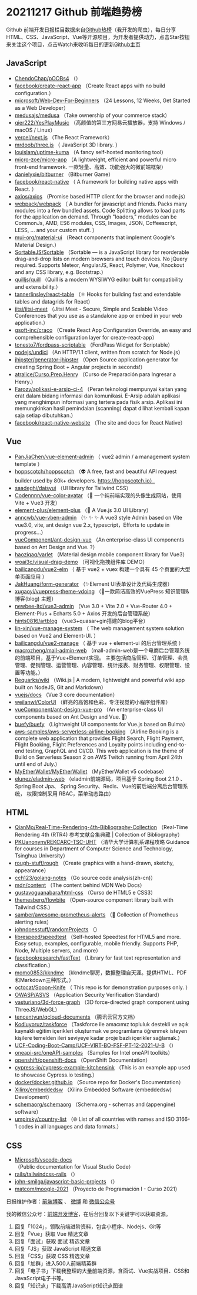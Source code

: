 # 20211217 Github 前端趋势榜

Github 前端开发日报栏目数据来自[Github热榜](http://news.caibaojian.com.cn/)（我开发的爬虫），每日分享HTML、CSS、JavaScript、Vue等开源项目，为开发者提供动力，点击Star按钮来关注这个项目，点击Watch来收听每日的更新[Github主页](https://github.com/kujian/githubTrending)
## JavaScript

* [ChendoChap/pOOBs4](https://github.com/ChendoChap/pOOBs4) （）
* [facebook/create-react-app](https://github.com/facebook/create-react-app) （Create React apps with no build configuration.）
* [microsoft/Web-Dev-For-Beginners](https://github.com/microsoft/Web-Dev-For-Beginners) （24 Lessons, 12 Weeks, Get Started as a Web Developer）
* [medusajs/medusa](https://github.com/medusajs/medusa) （Take ownership of your commerce stack）
* [qier222/YesPlayMusic](https://github.com/qier222/YesPlayMusic) （高颜值的第三方网易云播放器，支持 Windows / macOS / Linux）
* [vercel/next.js](https://github.com/vercel/next.js) （The React Framework）
* [mrdoob/three.js](https://github.com/mrdoob/three.js) （
        JavaScript 3D library.
      ）
* [louislam/uptime-kuma](https://github.com/louislam/uptime-kuma) （A fancy self-hosted monitoring tool）
* [micro-zoe/micro-app](https://github.com/micro-zoe/micro-app) （A lightweight, efficient and powerful micro front-end framework. 一款轻量、高效、功能强大的微前端框架）
* [danielyxie/bitburner](https://github.com/danielyxie/bitburner) （Bitburner Game）
* [facebook/react-native](https://github.com/facebook/react) （
        A framework for building native apps with React.
      ）
* [axios/axios](https://github.com/axios/axios) （Promise based HTTP client for the browser and node.js）
* [webpack/webpack](https://github.com/webpack/webpack) （
        A bundler for javascript and friends. Packs many modules into a few bundled assets. Code Splitting allows to load parts for the application on demand. Through "loaders," modules can be CommonJs, AMD, ES6 modules, CSS, Images, JSON, Coffeescript, LESS, ... and your custom stuff.
      ）
* [mui-org/material-ui](https://github.com/mui-org/material-ui) （React components that implement Google's Material Design.）
* [SortableJS/Sortable](https://github.com/SortableJS/Sortable) （Sortable — is a JavaScript library for reorderable drag-and-drop lists on modern browsers and touch devices. No jQuery required. Supports Meteor, AngularJS, React, Polymer, Vue, Knockout and any CSS library, e.g. Bootstrap.）
* [quilljs/quill](https://github.com/quilljs/quill) （Quill is a modern WYSIWYG editor built for compatibility and extensibility.）
* [tannerlinsley/react-table](https://github.com/tannerlinsley/react-table) （&#x269b;&#xfe0f; Hooks for building fast and extendable tables and datagrids for React）
* [jitsi/jitsi-meet](https://github.com/jitsi/jitsi-meet) （Jitsi Meet - Secure, Simple and Scalable Video Conferences that you use as a standalone app or embed in your web application.）
* [gsoft-inc/craco](https://github.com/gsoft-inc/craco) （Create React App Configuration Override, an easy and comprehensible configuration layer for create-react-app）
* [tonesto7/fordpass-scriptable](https://github.com/tonesto7/fordpass-scriptable) （FordPass Widget for Scriptable）
* [nodejs/undici](https://github.com/nodejs/undici) （An HTTP/1.1 client, written from scratch for Node.js）
* [jhipster/generator-jhipster](https://github.com/jhipster/generator-jhipster) （Open Source application generator for creating Spring Boot + Angular projects in seconds!）
* [atralice/Curso.Prep.Henry](https://github.com/atralice/Curso.Prep.Henry) （Curso de Preparación para Ingresar a Henry.）
* [Farozy/aplikasi-e-arsip-ci-4](https://github.com/Farozy/aplikasi-e-arsip-ci-4) （Peran teknologi mempunyai kaitan yang erat dalam bidang informasi dan komunikasi. E-Arsip adalah aplikasi yang menghimpun informasi yang tertera pada fisik arsip. Aplikasi ini memungkinkan hasil pemindaian (scanning) dapat dilihat kembali kapan saja setiap dibutuhkan.）
* [facebook/react-native-website](https://github.com/facebook/react-native-website) （The site and docs for React Native）

## Vue

* [PanJiaChen/vue-element-admin](https://github.com/PanJiaChen/vue-element-admin) （
        vue2 admin / a management system template
      ）
* [hoppscotch/hoppscotch](https://github.com/hoppscotch/hoppscotch) （&#x1f47d; A free, fast and beautiful API request builder used by 80k+ developers. https://hoppscotch.io）
* [saadeghi/daisyui](https://github.com/saadeghi/daisyui) （UI library for Tailwind CSS）
* [Codennnn/vue-color-avatar](https://github.com/Codennnn/vue-color-avatar) （&#x1f973; 一个纯前端实现的头像生成网站，使用 Vite + Vue3 开发）
* [element-plus/element-plus](https://github.com/element-plus/element-plus) （&#x1f389; A Vue.js 3.0 UI Library）
* [anncwb/vue-vben-admin](https://github.com/anncwb/vue-vben-admin) （&#x2728; &#x2728; &#x2728; A vue3 style Admin based on Vite vue3.0, vite, ant design vue 2.x, typescript，Efforts to update in progress...）
* [vueComponent/ant-design-vue](https://github.com/vueComponent/ant-design-vue) （An enterprise-class UI components based on Ant Design and Vue. ?）
* [haoziqaq/varlet](https://github.com/haoziqaq/varlet) （Material design mobile component library for Vue3）
* [woai3c/visual-drag-demo](https://github.com/woai3c/visual-drag-demo) （可视化拖拽组件库 DEMO）
* [bailicangdu/vue2-elm](https://github.com/bailicangdu/vue2-elm) （
        基于 vue2 + vuex 构建一个具有 45 个页面的大型单页面应用
      ）
* [JakHuang/form-generator](https://github.com/JakHuang/form-generator) （&#x2728;Element UI表单设计及代码生成器）
* [xugaoyi/vuepress-theme-vdoing](https://github.com/xugaoyi/vuepress-theme-vdoing) （&#x1f680;一款简洁高效的VuePress 知识管理&amp;博客(blog) 主题）
* [newbee-ltd/vue3-admin](https://github.com/newbee-ltd/vue3-admin) （Vue 3.0 + Vite 2.0 + Vue-Router 4.0 + Element-Plus + Echarts 5.0 + Axios 开发的后台管理系统）
* [hints0816/artblog](https://github.com/hints0816/artblog) （vue3+quasar+gin搭建的blog平台）
* [lin-xin/vue-manage-system](https://github.com/lin-xin/vue-manage-system) （
        The web management system solution based on Vue2 and Element-UI.
      ）
* [bailicangdu/vue2-manage](https://github.com/bailicangdu/vue2-manage) （
        基于 vue + element-ui 的后台管理系统
      ）
* [macrozheng/mall-admin-web](https://github.com/macrozheng/mall-admin-web) （mall-admin-web是一个电商后台管理系统的前端项目，基于Vue+Element实现。 主要包括商品管理、订单管理、会员管理、促销管理、运营管理、内容管理、统计报表、财务管理、权限管理、设置等功能。）
* [Requarks/wiki](https://github.com/Requarks/wiki) （Wiki.js | A modern, lightweight and powerful wiki app built on NodeJS, Git and Markdown）
* [vuejs/docs](https://github.com/vuejs/docs) （Vue 3 core documentation）
* [weilanwl/ColorUI](https://github.com/weilanwl/ColorUI) （鲜亮的高饱和色彩，专注视觉的小程序组件库）
* [vueComponent/ant-design-vue-pro](https://github.com/vueComponent/ant-design-vue-pro) （An enterprise-class UI components based on Ant Design and Vue. &#x1f41c;）
* [buefy/buefy](https://github.com/buefy/buefy) （Lightweight UI components for Vue.js based on Bulma）
* [aws-samples/aws-serverless-airline-booking](https://github.com/aws-samples/aws-serverless-airline-booking) （Airline Booking is a complete web application that provides Flight Search, Flight Payment, Flight Booking, Flight Preferences and Loyalty points including end-to-end testing, GraphQL and CI/CD. This web application is the theme of Build on Serverless Season 2 on AWS Twitch running from April 24th until end of July.）
* [MyEtherWallet/MyEtherWallet](https://github.com/MyEtherWallet/MyEtherWallet) （MyEtherWallet v5 codebase）
* [elunez/eladmin-web](https://github.com/elunez/eladmin-web) （eladmin前端源码，项目基于 Spring Boot 2.1.0 、 Spring Boot Jpa、 Spring Security、Redis、Vue的前后端分离后台管理系统， 权限控制采用 RBAC，菜单动态路由）

## HTML

* [QianMo/Real-Time-Rendering-4th-Bibliography-Collection](https://github.com/QianMo/Real-Time-Rendering-4th-Bibliography-Collection) （Real-Time Rendering 4th (RTR4) 参考文献合集典藏 | Collection of  Bibliography）
* [PKUanonym/REKCARC-TSC-UHT](https://github.com/PKUanonym/REKCARC-TSC-UHT) （清华大学计算机系课程攻略 Guidance for courses in Department of Computer Science and Technology, Tsinghua University）
* [rough-stuff/rough](https://github.com/rough-stuff/rough) （Create graphics with a hand-drawn, sketchy, appearance）
* [cch123/golang-notes](https://github.com/cch123/golang-notes) （Go source code analysis(zh-cn)）
* [mdn/content](https://github.com/mdn/content) （The content behind MDN Web Docs）
* [gustavoguanabara/html-css](https://github.com/gustavoguanabara/html-css) （Curso de HTML5 e CSS3）
* [themesberg/flowbite](https://github.com/themesberg/flowbite) （Open-source component library built with Tailwind CSS.）
* [samber/awesome-prometheus-alerts](https://github.com/samber/awesome-prometheus-alerts) （&#x1f6a8; Collection of Prometheus alerting rules）
* [johndoesstuff/randomProjects](https://github.com/johndoesstuff/randomProjects) （）
* [librespeed/speedtest](https://github.com/librespeed/speedtest) （Self-hosted Speedtest for HTML5 and more. Easy setup, examples, configurable, mobile friendly. Supports PHP, Node, Multiple servers, and more）
* [facebookresearch/fastText](https://github.com/facebookresearch/fastText) （Library for fast text representation and classification.）
* [momo0853/kkndme](https://github.com/momo0853/kkndme) （kkndme聊房，数据整理自天涯。提供HTML、PDF和Markdown三种形式。）
* [octocat/Spoon-Knife](https://github.com/octocat/Spoon-Knife) （
        This repo is for demonstration purposes only.
      ）
* [OWASP/ASVS](https://github.com/OWASP/ASVS) （Application Security Verification Standard）
* [vasturiano/3d-force-graph](https://github.com/vasturiano/3d-force-graph) （3D force-directed graph component using ThreeJS/WebGL）
* [tencentyun/qcloud-documents](https://github.com/tencentyun/qcloud-documents) （腾讯云官方文档）
* [Kodluyoruz/taskforce](https://github.com/Kodluyoruz/taskforce) （Taskforce ile amacımız topluluk destekli ve açık kaynaklı eğitim içerikleri oluşturmak ve programlama öğrenmek isteyen kişilere temelden ileri seviyeye kadar proje bazlı içerikler sağlamak.）
* [UCF-Coding-Boot-Camp/UCF-VIRT-BO-FSF-PT-12-2021-U-B](https://github.com/UCF-Coding-Boot-Camp/UCF-VIRT-BO-FSF-PT-12-2021-U-B) （）
* [oneapi-src/oneAPI-samples](https://github.com/oneapi-src/oneAPI-samples) （Samples for Intel oneAPI toolkits）
* [openshift/openshift-docs](https://github.com/openshift/openshift-docs) （OpenShift Documentation）
* [cypress-io/cypress-example-kitchensink](https://github.com/cypress-io/cypress-example-kitchensink) （This is an example app used to showcase Cypress.io testing.）
* [docker/docker.github.io](https://github.com/docker/docker.github.io) （Source repo for Docker's Documentation）
* [Xilinx/embeddedsw](https://github.com/Xilinx/embeddedsw) （Xilinx Embedded Software (embeddedsw) Development）
* [schemaorg/schemaorg](https://github.com/schemaorg/schemaorg) （Schema.org - schemas and (appengine) software）
* [umpirsky/country-list](https://github.com/umpirsky/country-list) （&#x1f310; List of all countries with names and ISO 3166-1 codes in all languages and data formats.）

## CSS

* [Microsoft/vscode-docs](https://github.com/Microsoft/vscode-docs) （Public documentation for Visual Studio Code）
* [rails/tailwindcss-rails](https://github.com/rails/tailwindcss-rails) （）
* [john-smilga/javascript-basic-projects](https://github.com/john-smilga/javascript-basic-projects) （）
* [matcom/moogle-2021](https://github.com/matcom/moogle-2021) （Proyecto de Programación I - Curso 2021）


日报维护作者：[前端博客](http://caibaojian.com.cn/) 、 [微博](http://weibo.com/kujian) 和 [微信公众号](https://open.weixin.qq.com/qr/code?username=caibaojian_com)

我的微信公众号：[前端开发博客](https://open.weixin.qq.com/qr/code?username=caibaojian_com)，在后台回复以下关键字可以获取资源。

1. 回复「1024」，领取前端进阶资料，包含小程序、Nodejs、Git等
2. 回复「Vue」获取 Vue 精选文章
3. 回复「面试」获取 面试 精选文章
4. 回复「JS」获取 JavaScript 精选文章
5. 回复「CSS」获取 CSS 精选文章
6. 回复「加群」进入500人前端精英群
7. 回复「电子书」下载我整理的大量前端资源，含面试、Vue实战项目、CSS和JavaScript电子书等。
8. 回复「知识点」下载高清JavaScript知识点图谱